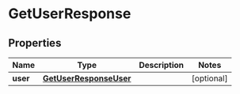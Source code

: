 

# GetUserResponse


## Properties

| Name | Type | Description | Notes |
|------------ | ------------- | ------------- | -------------|
|**user** | [**GetUserResponseUser**](GetUserResponseUser.md) |  |  [optional] |



